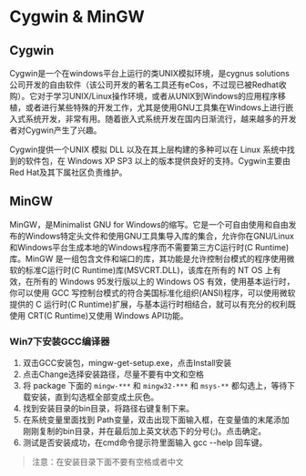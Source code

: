 # Cygwin & MinGW

## Cygwin

Cygwin是一个在windows平台上运行的类UNIX模拟环境，是cygnus solutions公司开发的自由软件（该公司开发的著名工具还有eCos，不过现已被Redhat收购）。它对于学习UNIX/Linux操作环境，或者从UNIX到Windows的应用程序移植，或者进行某些特殊的开发工作，尤其是使用GNU工具集在Windows上进行嵌入式系统开发，非常有用。随着嵌入式系统开发在国内日渐流行，越来越多的开发者对Cygwin产生了兴趣。

Cygwin提供一个UNIX 模拟 DLL 以及在其上层构建的多种可以在 Linux 系统中找到的软件包，在 Windows XP SP3 以上的版本提供良好的支持。Cygwin主要由Red Hat及其下属社区负责维护。

## MinGW

MinGW，是Minimalist GNU for Windows的缩写。它是一个可自由使用和自由发布的Windows特定头文件和使用GNU工具集导入库的集合，允许你在GNU/Linux和Windows平台生成本地的Windows程序而不需要第三方C运行时(C Runtime)库。MinGW 是一组包含文件和端口的库，其功能是允许控制台模式的程序使用微软的标准C运行时(C Runtime)库(MSVCRT.DLL)，该库在所有的 NT OS 上有效，在所有的 Windows 95发行版以上的 Windows OS 有效，使用基本运行时，你可以使用 GCC 写控制台模式的符合美国标准化组织(ANSI)程序，可以使用微软提供的 C 运行时(C Runtime)扩展，与基本运行时相结合，就可以有充分的权利既使用 CRT(C Runtime)又使用 Windows API功能。

### Win7下安装GCC编译器

1. 双击GCC安装包，mingw-get-setup.exe，点击Install安装
2. 点击Change选择安装路径，尽量不要有中文和空格
3. 将 package 下面的 `mingw-***` 和 `mingw32-***` 和 `msys-**` 都勾选上，等待下载安装，直到勾选框全部变成土灰色。
4. 找到安装目录的bin目录，将路径右键复制下来。
5. 在系统变量里面找到 Path变量，双击出现下面输入框，在变量值的末尾添加刚刚复制的bin目录，并在最后加上英文状态下的分号(;)。点击确定。
6. 测试是否安装成功，在cmd命令提示符里面输入 gcc --help 回车键。

>注意：在安装目录下面不要有空格或者中文


